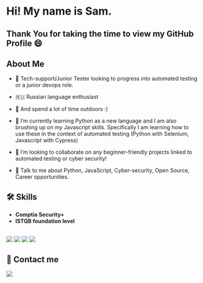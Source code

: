 
# Hi! My name is Sam. 

## Thank You for taking the time to view my GitHub Profile :smile: 

## About Me 

- 🔭 Tech-support/Junior Tester looking to progress into automated testing or a junior devops role.  

- 🇷🇺 Russian language enthusiast

- 🌲 And spend a lot of time outdoors :)

- 🌱 I’m currently learning Python as a new language and I am also brushing up on my Javascript skills. Specifically I am learning how to use these in the context of automated testing (Python with Selenium, Javascript with Cypress)

- 👯 I’m looking to collaborate on any beginner-friendly projects linked to automated testing or cyber security!

- 💬 Talk to me about Python, JavaScript, Cyber-security, Open Source, Career opportunities. 
&nbsp;
&nbsp;

## 🛠 Skills

 <strong>

- Comptia Security+<br>
- ISTQB foundation level

</strong>
&nbsp;
<div>
  <img src="https://img.shields.io/badge/JavaScript-323330?style=for-the-badge&logo=javascript&logoColor=F7DF1E">
  <img src="https://img.shields.io/badge/HTML5-E34F26?style=for-the-badge&logo=html5&logoColor=white">
  <img src="https://img.shields.io/badge/CSS3-1572B6?style=for-the-badge&logo=css3&logoColor=white">
  <img src="https://img.shields.io/badge/Python-FFD43B?style=for-the-badge&logo=python&logoColor=blue">
</div>


## 🔗 Contact me

<a href="https://www.linkedin.com/in/srapley"><img src="https://img.shields.io/badge/LinkedIn-0077B5?style=for-the-badge&logo=linkedin&logoColor=white"></a>


